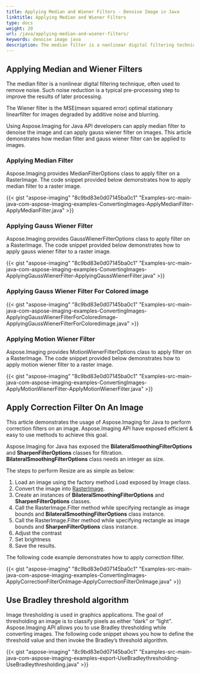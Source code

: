 ```yaml
---
title: Applying Median and Wiener Filters - Denoise Image in Java
linktitle: Applying Median and Wiener Filters
type: docs
weight: 20
url: /java/applying-median-and-wiener-filters/
keywords: denoise image java
description: The median filter is a nonlinear digital filtering technique, often used to remove noise. Using Java Image Processing Library developers can apply median filter to denoise the image and can apply gauss wiener filter on images.
---
```


## **Applying Median and Wiener Filters**
The median filter is a nonlinear digital filtering technique, often used to remove noise. Such noise reduction is a typical pre-processing step to improve the results of later processing.

The Wiener filter is the MSE(mean squared error) optimal stationary linearfilter for images degraded by additive noise and blurring.

Using Aspose.Imaging for Java API developers can apply median filter to denoise the image and can apply gauss wiener filter on images. This article demonstrates how median filter and gauss wiener filter can be applied to images.
### **Applying Median Filter**
Aspose.Imaging provides MedianFilterOptions class to apply filter on a RasterImage. The code snippet provided below demonstrates how to apply median filter to a raster image.

{{< gist "aspose-imaging" "8c9bd83e0d07145ba0c1" "Examples-src-main-java-com-aspose-imaging-examples-ConvertingImages-ApplyMedianFilter-ApplyMedianFilter.java" >}}


### **Applying Gauss Wiener Filter**
Aspose.Imaging provides GaussWienerFilterOptions class to apply filter on a RasterImage. The code snippet provided below demonstrates how to apply gauss wiener filter to a raster image.

{{< gist "aspose-imaging" "8c9bd83e0d07145ba0c1" "Examples-src-main-java-com-aspose-imaging-examples-ConvertingImages-ApplyingGaussWienerFilter-ApplyingGaussWienerFilter.java" >}}


### **Applying Gauss Wiener Filter For Colored image**
{{< gist "aspose-imaging" "8c9bd83e0d07145ba0c1" "Examples-src-main-java-com-aspose-imaging-examples-ConvertingImages-ApplyingGaussWienerFilterForColoredimage-ApplyingGaussWienerFilterForColoredimage.java" >}}


### **Applying Motion Wiener Filter**
Aspose.Imaging provides MotionWienerFilterOptions class to apply filter on a RasterImage. The code snippet provided below demonstrates how to apply motion wiener filter to a raster image.

{{< gist "aspose-imaging" "8c9bd83e0d07145ba0c1" "Examples-src-main-java-com-aspose-imaging-examples-ConvertingImages-ApplyMotionWienerFilter-ApplyMotionWienerFilter.java" >}}


## **Apply Correction Filter On An Image**
This article demonstrates the usage of Aspose.Imaging for Java to perform correction filters on an image. Aspose.Imaging API have exposed efficient & easy to use methods to achieve this goal.

Aspose.Imaging for Java has exposed the **BilateralSmoothingFilterOptions** and **SharpenFilterOptions** classes for filtration. **BilateralSmoothingFilterOptions** class needs an integer as size.

The steps to perform Resize are as simple as below:

1. Load an image using the factory method Load exposed by Image class.
1. Convert the image into [RasterImage](https://reference.aspose.com/imaging/java/com.aspose.imaging/image).
1. Create an instances of **BilateralSmoothingFilterOptions** and **SharpenFilterOptions** classes.
1. Call the RasterImage.Filter method while specifying rectangle as image bounds and **BilateralSmoothingFilterOptions** class instance.
1. Call the RasterImage.Filter method while specifying rectangle as image bounds and **SharpenFilterOptions** class instance.
1. Adjust the contrast
1. Set brightness
1. Save the results.

The following code example demonstrates how to apply correction filter.

{{< gist "aspose-imaging" "8c9bd83e0d07145ba0c1" "Examples-src-main-java-com-aspose-imaging-examples-ConvertingImages-ApplyCorrectionFilterOnImage-ApplyCorrectionFilterOnImage.java" >}}
## **Use Bradley threshold algorithm**
Image thresholding is used in graphics applications. The goal of thresholding an image is to classify pixels as either “dark” or “light”. Aspose.Imaging API allows you to use Bradley thresholding while converting images. The following code snippet shows you how to define the threshold value and then invoke the Bradley’s threshold algorithm.

{{< gist "aspose-imaging" "8c9bd83e0d07145ba0c1" "Examples-src-main-java-com-aspose-imaging-examples-export-UseBradleythresholding-UseBradleythresholding.java" >}}
